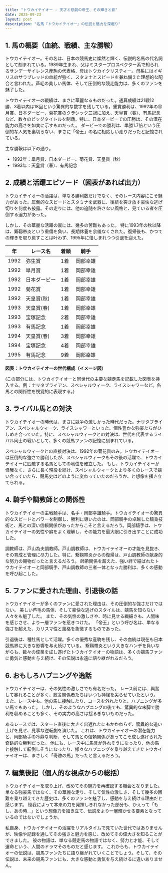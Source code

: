 ```yaml
---
title: "トウカイテイオー - 天才と悲劇の帝王、その輝きと影"
date: 2025-09-23
layout: post
description: "名馬『トウカイテイオー』の伝説と魅力を深堀り"
---
```


## 1. 馬の概要（血統、戦績、主な勝鞍）

トウカイテイオー。その名は、日本の競馬史に燦然と輝く、伝説的名馬の代名詞として刻まれている。1989年生まれ、父はミスタープロスペクター系で知られるサンデーサイレンス産駒の代表格、母はトウカイクリスティー。母系にはイギリスのサラブレッドの血統が強く、スタミナとスピードを兼ね備えた理想的な配合と言われた。芦毛の美しい馬体、そして圧倒的な競走能力は、多くのファンを魅了した。

トウカイテイオーの戦績は、まさに華麗なるものだった。通算成績は21戦12勝、3着以内は18回という驚異的な数字を残している。重賞勝利は、1992年の皐月賞、日本ダービー、菊花賞のクラシック三冠に加え、天皇賞（春）、有馬記念など、数々のビッグタイトルを制覇。特に、日本ダービーでの圧勝は、その潜在能力の高さを如実に示すものだった。  ダービーでの勝利は、単勝1.7倍という圧倒的な人気を裏切らない、まさに「帝王」の名に相応しい走りだったと記憶されている。

主な勝鞍は以下の通り。

* 1992年：皐月賞、日本ダービー、菊花賞、天皇賞（秋）
* 1993年：天皇賞（春）、有馬記念


## 2. 成績と活躍エピソード（図表があれば出力）

トウカイテイオーの活躍は、単なる勝利数だけでなく、そのレース内容にこそ魅力があった。圧倒的なスピードとスタミナを武器に、後続を突き放す豪快な逃げ切りを何度も披露。その走りには、他の追随を許さない風格と、見ている者を圧倒する迫力があった。

しかし、その華麗な活躍の裏には、幾多の苦難もあった。  特に1993年の秋以降は、繋靱帯炎という重傷を負い、長期休養を余儀なくされた。復帰後も、かつての輝きを取り戻すことは叶わず、1995年に惜しまれつつ引退を迎えた。

| 年 | レース名 | 着順 | 騎手 |
|---|---|---|---|
| 1992 | 弥生賞 | 1着 | 岡部幸雄 |
| 1992 | 皐月賞 | 1着 | 岡部幸雄 |
| 1992 | 日本ダービー | 1着 | 岡部幸雄 |
| 1992 | 菊花賞 | 1着 | 岡部幸雄 |
| 1992 | 天皇賞(秋) | 1着 | 岡部幸雄 |
| 1993 | 天皇賞(春) | 1着 | 岡部幸雄 |
| 1993 | 宝塚記念 | 2着 | 岡部幸雄 |
| 1993 | 有馬記念 | 1着 | 岡部幸雄 |
| 1994 | 天皇賞(春) | 3着 |  岡部幸雄 |
| 1994 | 宝塚記念 | 4着 | 岡部幸雄 |
| 1995 | 有馬記念 | 9着 | 岡部幸雄 |


**図表：トウカイテイオーの世代構成（イメージ図）**

(この部分には、トウカイテイオーと同世代の主要な競走馬を記載した図表を挿入する。例：ナリタブライアン、スペシャルウィーク、ライスシャワーなど。各馬との関係性を視覚的に表現する。)


## 3. ライバル馬との対決

トウカイテイオーの時代は、まさに競争の激しかった時代だった。ナリタブライアン、スペシャルウィーク、ライスシャワーといった、個性豊かな強豪たちがひしめき合っていた。特に、スペシャルウィークとの対決は、世代を代表するライバル同士の戦いとして、多くの競馬ファンの記憶に刻まれている。

スペシャルウィークとの直接対決は、1992年の菊花賞のみ。トウカイテイオーは圧倒的な強さで勝利したが、スペシャルウィークもその後の活躍で、トウカイテイオーに匹敵する名馬としての地位を確立した。  もし、トウカイテイオーが怪我なく、さらに長く現役を続け、スペシャルウィークとより多くのレースで競い合っていたら、競馬史はどのように変わっていたのだろうか、と想像を掻き立てられる。


## 4. 騎手や調教師との関係性

トウカイテイオーの主戦騎手は、名手・岡部幸雄騎手。トウカイテイオーの驚異的なスピードとパワーを制御し、勝利に導いたのは、岡部騎手の卓越した騎乗技術と、馬との深い信頼関係があったからこそと言えるだろう。岡部騎手は、トウカイテイオーの気性や癖をよく理解し、その能力を最大限に引き出すことに成功した。

調教師は、戸山為夫調教師。戸山調教師は、トウカイテイオーの才能を見抜き、その育成と管理に尽力した。特に、繋靱帯炎からの復帰は、戸山調教師の献身的な努力の賜物だったと言えるだろう。  師弟関係を超えた、強い絆で結ばれたトウカイテイオーと岡部騎手、戸山調教師の三者一体となった勝利は、多くの感動を呼び起こした。


## 5. ファンに愛された理由、引退後の話

トウカイテイオーが多くのファンに愛された理由は、その圧倒的な強さだけではない。  美しい芦毛の馬体、そして豪快な逃げのスタイルは、競馬を知らない人々をも魅了した。  また、その気性の激しさや、時に見せる繊細さも、人間味を感じさせ、より一層ファンを惹きつけた。  「帝王」という呼び名は、単なる強さを超えた、カリスマ性と風格を象徴するものであった。

引退後は、種牡馬として活躍。多くの優秀な産駒を残し、その血統は現在も日本競馬界に大きな影響を与え続けている。  繋靱帯炎という大きなハンデを負いながらも、数々の偉業を成し遂げたトウカイテイオーの物語は、多くの競馬ファンに勇気と感動を与え続け、その伝説は永遠に語り継がれるだろう。


## 6. おもしろハプニングや逸話

トウカイテイオーは、その気性の激しさでも有名だった。  レース前には、興奮して暴れることが多く、厩舎関係者たちはいつも神経を尖らせていたという。  また、レース中も、他の馬に接触したり、コースを外れたりと、ハプニングが多い馬でもあった。  しかし、そのようなハプニングの後でも、驚異的な末脚で勝利を収めることも多く、その実力の高さは揺るぎないものだった。

あるレースでは、スタート直後に大きく出遅れたにもかかわらず、驚異的な追い上げを見せ、見事な逆転劇を演じた。  これは、トウカイテイオーの潜在能力と、岡部騎手の冷静な判断、そして馬との信頼関係があってこそ成し遂げられた奇跡的な勝利だった。  他にも、レース中に馬具が外れそうになったり、他の馬と接触して転倒しそうになったり、様々なハプニングを乗り越えてきたトウカイテイオーは、まさしく「奇跡の馬」だったと言えるだろう。


## 7. 編集後記（個人的な視点からの総括）

トウカイテイオーを取り上げ、改めてその魅力を再確認する機会となりました。単なる強豪馬ではなく、その華麗な走り、そして気性の激しさ、そして幾多の困難を乗り越えてきた歴史は、多くのファンを魅了し、感動を与え続ける理由だと感じます。  怪我によって本来の力を発揮しきれなかった部分も、かえって「もし、あの時…」という想像力を掻き立て、伝説をより一層輝かせる要素となっているのではないでしょうか。

私自身、トウカイテイオーの活躍をリアルタイムで見ていた世代ではありませんが、映像や記録を通してその強さと魅力を感じ、改めてその偉大さを知ることができました。  彼の物語は、単なる競走馬の物語ではなく、努力と才能、そして運命という、人間のドラマそのものだと感じます。  これからも、トウカイテイオーの伝説は、競馬ファンたちに語り継がれていくことでしょう。そして、その伝説は、未来の競馬ファンにも、大きな感動と勇気を与え続けるに違いありません。

